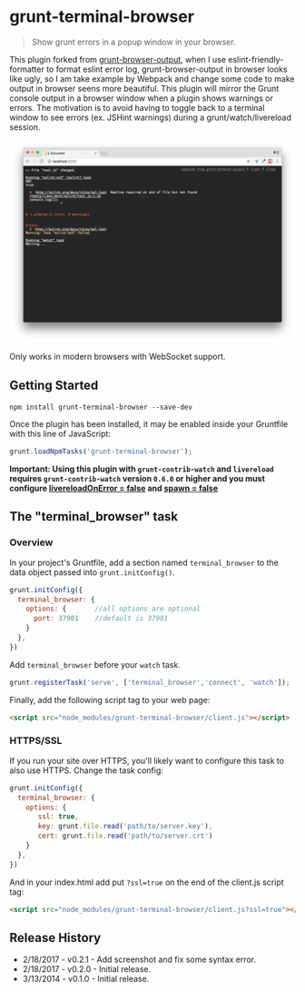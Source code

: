 # grunt-terminal-browser

> Show grunt errors in a popup window in your browser.

This plugin forked from [grunt-browser-output](https://github.com/rarila/grunt-browser-output), when I use eslint-friendly-formatter to format eslint error log, grunt-browser-output in browser looks like ugly, so I am take example by Webpack and change some code to make output in browser seens more beautiful.
This plugin will mirror the Grunt console output in a browser window when a plugin
shows warnings or errors. The motivation is to avoid having to toggle back to a terminal window to see errors
(ex. JSHint warnings) during a grunt/watch/livereload session.

![](screenshot.png)

Only works in modern browsers with WebSocket support.

## Getting Started

```shell
npm install grunt-terminal-browser --save-dev
```

Once the plugin has been installed, it may be enabled inside your Gruntfile with this line of JavaScript:

```js
grunt.loadNpmTasks('grunt-terminal-browser');
```

**Important: Using this plugin with `grunt-contrib-watch` and `livereload` requires `grunt-contrib-watch` version `0.6.0` or higher and you must configure [livereloadOnError = false](https://github.com/gruntjs/grunt-contrib-watch#optionslivereloadonerror) and [spawn = false](https://github.com/gruntjs/grunt-contrib-watch#optionsspawn)**

## The "terminal_browser" task

### Overview
In your project's Gruntfile, add a section named `terminal_browser` to the data object passed into `grunt.initConfig()`.

```js
grunt.initConfig({
  terminal_browser: {
    options: {       //all options are optional
      port: 37901    //default is 37901
    }
  },
})
```

Add `terminal_browser` before your `watch` task.

```js
grunt.registerTask('serve', ['terminal_browser','connect', 'watch']);
```

Finally, add the following script tag to your web page:
```html
<script src="node_modules/grunt-terminal-browser/client.js"></script>
```

### HTTPS/SSL

If you run your site over HTTPS, you'll likely want to configure this task to also use HTTPS.  Change the task config:

```js
grunt.initConfig({
  terminal_browser: {
    options: {
       ssl: true,
       key: grunt.file.read('path/to/server.key'),
       cert: grunt.file.read('path/to/server.crt')
    }
  },
})
```
And in your index.html add put `?ssl=true` on the end of the client.js script tag:

```html
<script src="node_modules/grunt-terminal-browser/client.js?ssl=true"></script>
```

## Release History
 - 2/18/2017 - v0.2.1 - Add screenshot and fix some syntax error.
 - 2/18/2017 - v0.2.0 - Initial release.
 - 3/13/2014 - v0.1.0 - Initial release.